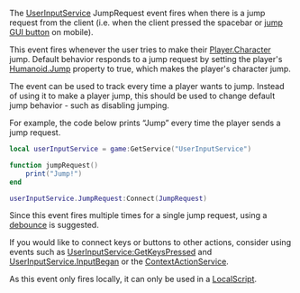 The [UserInputService](https://developer.roblox.com/en-us/api-reference/class/UserInputService) JumpRequest event fires when there is a jump request from the client (i.e. when the client pressed the spacebar or [jump GUI button](https://developer.roblox.com/articles/Mobile-Controls) on mobile).

This event fires whenever the user tries to make their [Player.Character](https://developer.roblox.com/en-us/api-reference/property/Player/Character) jump. Default behavior responds to a jump request by setting the player's [Humanoid.Jump](https://developer.roblox.com/en-us/api-reference/property/Humanoid/Jump) property to true, which makes the player's character jump.

The event can be used to track every time a player wants to jump. Instead of using it to make a player jump, this should be used to change default jump behavior - such as disabling jumping.

For example, the code below prints “Jump” every time the player sends a jump request.

```Lua
local userInputService = game:GetService("UserInputService")

function jumpRequest()
    print("Jump!")
end

userInputService.JumpRequest:Connect(JumpRequest)
``` 

Since this event fires multiple times for a single jump request, using a [debounce](https://developer.roblox.com/articles/Debounce) is suggested.

If you would like to connect keys or buttons to other actions, consider using events such as [UserInputService:GetKeysPressed](https://developer.roblox.com/en-us/api-reference/function/UserInputService/GetKeysPressed) and [UserInputService.InputBegan](https://developer.roblox.com/en-us/api-reference/event/UserInputService/InputBegan) or the [ContextActionService](https://developer.roblox.com/en-us/api-reference/class/ContextActionService).

As this event only fires locally, it can only be used in a [LocalScript](https://developer.roblox.com/en-us/api-reference/class/LocalScript).